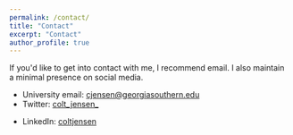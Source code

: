 ```yaml
---
permalink: /contact/
title: "Contact"
excerpt: "Contact"
author_profile: true
---
```


If you'd like to get into contact with me, I recommend email. I also maintain a minimal presence on social media. 

* University email: [cjensen@georgiasouthern.edu](cjensen@georgiasouthern.edu)
* Twitter: [colt_jensen_](https://twitter.com/colt_jensen_)
<!--* Google Scholar: [author:geiger-r-stuart](http://scholar.google.com/citations?user=0AvWi3wAAAAJ&hl=en)-->
* LinkedIn: [coltjensen](https://www.linkedin.com/in/coltjensen/)
